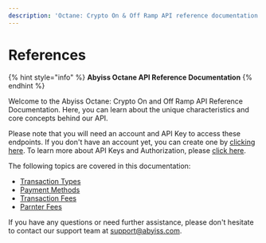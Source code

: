 ```yaml
---
description: 'Octane: Crypto On & Off Ramp API reference documentation.'
---
```


# References

{% hint style="info" %}
**Abyiss Octane API Reference Documentation**&#x20;
{% endhint %}

Welcome to the Abyiss Octane: Crypto On and Off Ramp API Reference Documentation. Here, you can learn about the unique characteristics and core concepts behind our API.

Please note that you will need an account and API Key to access these endpoints. If you don't have an account yet, you can create one by [clicking here](https://abyiss.com/signin). To learn more about API Keys and Authorization, please [click here](../../introduction/api-architecture/api-keys-authentication.md).

The following topics are covered in this documentation:

* [Transaction Types](transaction-types.md)
* [Payment Methods](payment-methods.md)
* [Transaction Fees](transaction-fees.md)
* [Parnter Fees](partner-fees.md)

If you have any questions or need further assistance, please don't hesitate to contact our support team at [support@abyiss.com](mailto:support@abyiss.com).
